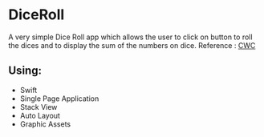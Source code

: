 # DiceRoll

A very simple Dice Roll app which allows the user to click on button to roll the dices and to display the sum of the numbers on dice. 
Reference : [CWC](http://codewithchris.com/dice-roll-iphone-app/)

## Using:
* Swift
* Single Page Application
* Stack View
* Auto Layout
* Graphic Assets

